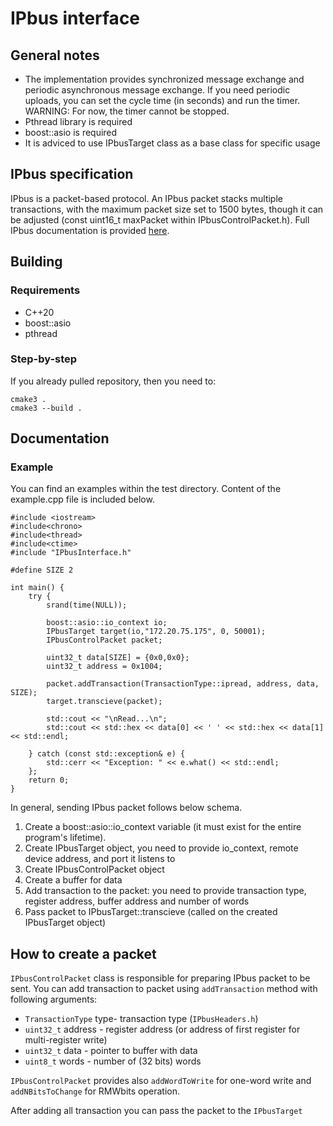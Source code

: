 # IPbus interface

## General notes

- The implementation provides synchronized message exchange and periodic asynchronous message exchange. If you need periodic uploads, you can set the cycle time (in seconds) and run the timer. WARNING: For now, the timer cannot be stopped.
- Pthread library is required
- boost::asio is required
- It is adviced to use IPbusTarget class as a base class for specific usage

## IPbus specification

IPbus is a packet-based protocol. An IPbus packet stacks multiple transactions, with the maximum packet size set to 1500 bytes, though it can be adjusted (const uint16_t maxPacket within IPbusControlPacket.h). Full IPbus documentation is provided  [here](https://ipbus.web.cern.ch/doc/user/html/_downloads/d251e03ea4badd71f62cffb24f110cfa/ipbus_protocol_v2_0.pdf).

## Building

### Requirements
- C++20
- boost::asio
- pthread

### Step-by-step

If you already pulled repository, then you need to:
```
cmake3 .
cmake3 --build .
```

## Documentation

### Example
You can find an examples within the test directory. Content of the example.cpp file is included below.
```
#include <iostream>
#include<chrono>
#include<thread>
#include<ctime>
#include "IPbusInterface.h"

#define SIZE 2

int main() {
    try {
        srand(time(NULL));

        boost::asio::io_context io;
        IPbusTarget target(io,"172.20.75.175", 0, 50001);
        IPbusControlPacket packet;

        uint32_t data[SIZE] = {0x0,0x0};
        uint32_t address = 0x1004;

        packet.addTransaction(TransactionType::ipread, address, data, SIZE);
        target.transcieve(packet);

        std::cout << "\nRead...\n";
        std::cout << std::hex << data[0] << ' ' << std::hex << data[1] << std::endl;

    } catch (const std::exception& e) {
        std::cerr << "Exception: " << e.what() << std::endl;
    };
    return 0;
}
```
In general, sending IPbus packet follows below schema.
1. Create a boost::asio::io_context variable (it must exist for the entire program's lifetime).
2. Create IPbusTarget object, you need to provide io_context, remote device address, and port it listens to
3. Create IPbusControlPacket object
4. Create a buffer for data
5. Add transaction to the packet: you need to provide transaction type, register address, buffer address and number of words
6. Pass packet to IPbusTarget::transcieve (called on the created IPbusTarget object)

## How to create a packet

`IPbusControlPacket` class is responsible for preparing IPbus packet to be sent. You can add transaction to packet using `addTransaction` method with following arguments:

- `TransactionType` type- transaction type (`IPbusHeaders.h`)
- `uint32_t` address - register address (or address of first register for multi-register write)
- `uint32_t` data - pointer to buffer with data
- `uint8_t` words - number of (32 bits) words

`IPbusControlPacket` provides also `addWordToWrite` for one-word write and `addNBitsToChange` for RMWbits operation.

After adding all transaction you can pass the packet to the `IPbusTarget`





